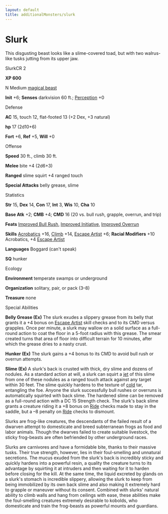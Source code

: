 ```yaml
---
layout: default
title: additionalMonsters/slurk
---
```

# Slurk 

This disgusting beast looks like a slime-covered toad, but with two walrus-like tusks jutting from its upper jaw.

SlurkCR 2

**XP 600**

N Medium [magical beast](monsters/creatureTypes#_magical-beast)

**Init** +6; **Senses** darkvision 60 ft.; [Perception](additionalMonsters/../skills/perception#_perception) +0

Defense

**AC** 15, touch 12, flat-footed 13 (+2 Dex, +3 natural)

**hp** 17 (2d10+6)

**Fort** +6, **Ref** +5, **Will** +0

Offense

**Speed** 30 ft., climb 30 ft.

**Melee** bite +4 (2d6+3)

**Ranged** slime squirt +4 ranged touch

**Special Attacks** belly grease, slime

Statistics

**Str** 15, **Dex** 14, **Con** 17, **Int** 3, **Wis** 10, **Cha** 10

**Base Atk** +2; **CMB** +4; **CMD** 16 (20 vs. bull rush, grapple, overrun, and trip)

**Feats** [Improved Bull Rush](additionalMonsters/../feats#_improved-bull-rush), [Improved Initiative](additionalMonsters/../feats#_improved-initiative), [Improved Overrun](additionalMonsters/../feats#_improved-overrun)

**Skills** [Acrobatics](additionalMonsters/../skills/acrobatics#_acrobatics) +16, [Climb](additionalMonsters/../skills/climb#_climb) +14, [Escape Artist](additionalMonsters/../skills/escapeArtist#_escape-artist) +6; **Racial Modifiers** +10 Acrobatics, +4 [Escape Artist](additionalMonsters/../skills/escapeArtist#_escape-artist)

**Languages** Boggard (can't speak)

**SQ** hunker

Ecology

**Environment** temperate swamps or underground

**Organization** solitary, pair, or pack (3–8)

**Treasure** none

Special Abilities

**Belly Grease (Ex)** The slurk exudes a slippery grease from its belly that grants it a +4 bonus on [Escape Artist](additionalMonsters/../skills/escapeArtist#_escape-artist) skill checks and to its CMD versus grapples. Once per minute, a slurk may wallow on a solid surface as a full-round action to coat the floor in a 5-foot radius with this grease. The smear created turns that area of floor into difficult terrain for 10 minutes, after which the grease dries to a nasty crust.

**Hunker (Ex)** The slurk gains a +4 bonus to its CMD to avoid bull rush or overrun attempts.

**Slime (Ex)** A slurk's back is crusted with thick, dry slime and dozens of nodules. As a standard action at will, a slurk can squirt a [jet](monsters/universalMonsterRules#_jet) of this slime from one of these nodules as a ranged touch attack against any target within 30 feet. The slime quickly hardens to the texture of [cold](monsters/creatureTypes#_cold-subtype) tar, entangling the foe. Anyone the slurk successfully bull rushes or overruns is automatically squirted with back slime. The hardened slime can be removed as a full-round action with a DC 15 Strength check. The slurk's back slime grants a creature riding it a +8 bonus on [Ride](additionalMonsters/../skills/ride#_ride) checks made to stay in the saddle, but a –8 penalty on [Ride](additionalMonsters/../skills/ride#_ride) checks to dismount.

Slurks are frog-like creatures, the descendants of the failed result of a dwarven attempt to domesticate and breed subterranean frogs as food and labor animals. Though the dwarves failed to create suitable livestock, the sticky frog-beasts are often befriended by other underground races.

Slurks are carnivores and have a formidable bite, thanks to their massive tusks. Their true strength, however, lies in their foul-smelling and unnatural secretions. The mucus exuded from the slurk's back is incredibly sticky and quickly hardens into a powerful resin, a quality the creature turns to its advantage by squirting it at intruders and then waiting for it to harden before closing for the kill. At the same time, the liquid excreted by glands on a slurk's stomach is incredible slippery, allowing the slurk to keep from being immobilized by its own back slime and also making it extremely hard to grapple or maneuver without its consent. Combined with slurks' natural ability to climb walls and hang from ceilings with ease, these abilities make the foul-smelling creatures extremely desirable to kobolds, who domesticate and train the frog-beasts as powerful mounts and guardians.

